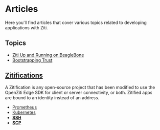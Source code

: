 # Articles

Here you'll find articles that cover various topics related to developing
applications with Ziti.

## Topics

* [Ziti Up and Running on BeagleBone](./c-sdk-on-beaglebone.md)
* [Bootstrapping Trust](./bootstrapping-trust/part-01.encryption-everywhere.md)

## [Zitifications](./zitification/index.md)

A Zitification is any open-source project that has been modified to use the OpenZiti Edge SDK for client or server connectivity, or both. Zitified apps are bound to an identity instead of an address.

* [Prometheus](./zitification/prometheus/part1.md)
* [Kubernetes](./zitification/kubernetes/index.md)
* [__SSH__](./zitification/zitifying-ssh/index.md)
* [__SCP__](./zitification/zitifying-scp/index.md)
